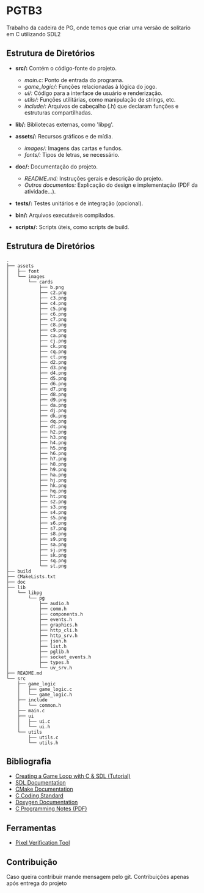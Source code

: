 # PGTB3

Trabalho da cadeira de PG, onde temos que criar uma versão de solitario em C utilizando SDL2

## Estrutura de Diretórios

- **src/:** Contém o código-fonte do projeto.
  - *main.c:* Ponto de entrada do programa.
  - *game_logic/:* Funções relacionadas à lógica do jogo.
  - *ui/:* Código para a interface de usuário e renderização.
  - *utils/:* Funções utilitárias, como manipulação de strings, etc.
  - *include/:* Arquivos de cabeçalho (.h) que declaram funções e estruturas compartilhadas.

- **lib/:** Bibliotecas externas, como 'libpg'.

- **assets/:** Recursos gráficos e de mídia.
  - *images/:* Imagens das cartas e fundos.
  - *fonts/:* Tipos de letras, se necessário.

- **doc/:** Documentação do projeto.
  - *README.md:* Instruções gerais e descrição do projeto.
  - *Outros documentos:* Explicação do design e implementação (PDF da atividade...).

- **tests/:** Testes unitários e de integração (opcional).

- **bin/:** Arquivos executáveis compilados.

- **scripts/:** Scripts úteis, como scripts de build.

## Estrutura de Diretórios

```plaintext
.
├── assets
│   ├── font
│   └── images
│       └── cards
│           ├── b.png
│           ├── c2.png
│           ├── c3.png
│           ├── c4.png
│           ├── c5.png
│           ├── c6.png
│           ├── c7.png
│           ├── c8.png
│           ├── c9.png
│           ├── ca.png
│           ├── cj.png
│           ├── ck.png
│           ├── cq.png
│           ├── ct.png
│           ├── d2.png
│           ├── d3.png
│           ├── d4.png
│           ├── d5.png
│           ├── d6.png
│           ├── d7.png
│           ├── d8.png
│           ├── d9.png
│           ├── da.png
│           ├── dj.png
│           ├── dk.png
│           ├── dq.png
│           ├── dt.png
│           ├── h2.png
│           ├── h3.png
│           ├── h4.png
│           ├── h5.png
│           ├── h6.png
│           ├── h7.png
│           ├── h8.png
│           ├── h9.png
│           ├── ha.png
│           ├── hj.png
│           ├── hk.png
│           ├── hq.png
│           ├── ht.png
│           ├── s2.png
│           ├── s3.png
│           ├── s4.png
│           ├── s5.png
│           ├── s6.png
│           ├── s7.png
│           ├── s8.png
│           ├── s9.png
│           ├── sa.png
│           ├── sj.png
│           ├── sk.png
│           ├── sq.png
│           └── st.png
├── build
├── CMakeLists.txt
├── doc
├── lib
│   └── libpg
│       └── pg
│           ├── audio.h
│           ├── comm.h
│           ├── components.h
│           ├── events.h
│           ├── graphics.h
│           ├── http_cli.h
│           ├── http_srv.h
│           ├── json.h
│           ├── list.h
│           ├── pglib.h
│           ├── socket_events.h
│           ├── types.h
│           └── uv_srv.h
├── README.md
└── src
    ├── game_logic
    │   ├── game_logic.c
    │   └── game_logic.h
    ├── include
    │   └── common.h
    ├── main.c
    ├── ui
    │   ├── ui.c
    │   └── ui.h
    └── utils
        ├── utils.c
        └── utils.h
```

## Bibliografia

- [Creating a Game Loop with C & SDL (Tutorial)](www.youtube.com/watch?v=XfZ6WrV5Z7Y)
- [SDL Documentation](wiki.libsdl.org)
- [CMake Documentation](https://cmake.org/documentation/)
- [C Coding Standard](https://users.ece.cmu.edu/~eno/coding/CCodingStandard.html)
- [Doxygen Documentation](https://www.doxygen.nl/)
- [C Programming Notes (PDF)](https://microtek.ac.in/adminassets/pdf/C_programming_notes_.pdf)

## Ferramentas

- [Pixel Verification Tool](https://pixspy.com/)

## Contribuição

Caso queira contribuir mande mensagem pelo git.
Contribuições apenas após entrega do projeto

